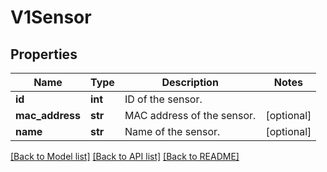 # V1Sensor

## Properties
Name | Type | Description | Notes
------------ | ------------- | ------------- | -------------
**id** | **int** | ID of the sensor. | 
**mac_address** | **str** | MAC address of the sensor. | [optional] 
**name** | **str** | Name of the sensor. | [optional] 

[[Back to Model list]](../README.md#documentation-for-models) [[Back to API list]](../README.md#documentation-for-api-endpoints) [[Back to README]](../README.md)

